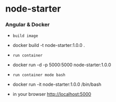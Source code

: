 # node-starter

### Angular & Docker

* `build image`
* docker build -t node-starter:1.0.0 .

* `run container`
* docker run -d -p 5000:5000 node-starter:1.0.0

* `run container mode bash`
* docker run -it node-starter:1.0.0 /bin/bash


* in your browser [http://localhost:5000](http://localhost:5000) 

